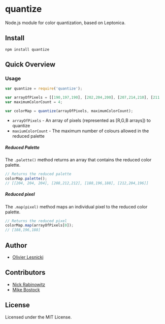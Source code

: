 quantize
========

Node.js module for color quantization, based on Leptonica.


Install
-------

	npm install quantize

Quick Overview
--------------

### Usage

```javascript
var quantize = require('quantize');

var arrayOfPixels = [[190,197,190], [202,204,200], [207,214,210], [211,214,211], [205,207,207]];
var maximumColorCount = 4;

var colorMap = quantize(arrayOfPixels, maximumColorCount);
```

* `arrayOfPixels` - An array of pixels (represented as [R,G,B arrays]) to quantize
* `maxiumColorCount` - The maximum number of colours allowed in the reduced palette

##### Reduced Palette

The `.palette()` method returns an array that contains the reduced color palette.

```javascript
// Returns the reduced palette
colorMap.palette(); 
// [[204, 204, 204], [208,212,212], [188,196,188], [212,204,196]]
```

##### Reduced pixel

The `.map(pixel)` method maps an individual pixel to the reduced color palette.

```javascript
// Returns the reduced pixel
colorMap.map(arrayOfPixels[0]);
// [188,196,188]
```

Author
------

* [Olivier Lesnicki](https://github.com/olivierlesnicki)

Contributors
------------

* [Nick Rabinowitz](https://github.com/nrabinowitz)
* [Mike Bostock](https://github.com/mbostock)

License
-------

Licensed under the MIT License.
